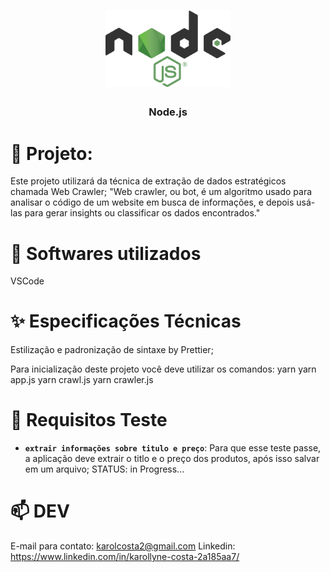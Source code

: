 <h1 align="center">
<img src="assets\logo.png" alt="Node.js" width="200px"/>
</h1>

<h3 align="center">
Node.js
</h3>

# :dart: Projeto:

Este projeto utilizará da técnica de extração de dados estratégicos chamada Web Crawler;
"Web crawler, ou bot, é um algoritmo usado para analisar o código de um website em busca de informações, e depois usá-las para gerar insights ou classificar os dados encontrados."

# :thought_balloon: Softwares utilizados

<p>VSCode<p>

# :sparkles: Especificações Técnicas

<p>Estilização e padronização de sintaxe by Prettier;</p>

<p>Para inicialização deste projeto você deve utilizar os comandos:
yarn 
yarn app.js
yarn crawl.js
yarn crawler.js </p>

# :dizzy: Requisitos Teste

- **`extrair informações sobre titulo e preço`**: Para que esse teste passe, a aplicação deve extrair o titlo e o preço dos produtos, após isso salvar em um arquivo; STATUS: in Progress...

# :mailbox: DEV

E-mail para contato: karolcosta2@gmail.com
Linkedin: https://www.linkedin.com/in/karollyne-costa-2a185aa7/
